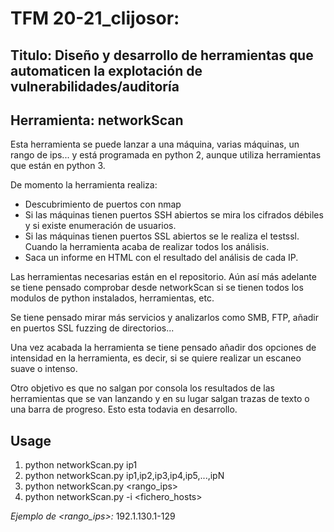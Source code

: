 # TFM 20-21_clijosor: 

## Titulo: Diseño y desarrollo de herramientas que automaticen la explotación de vulnerabilidades/auditoría

## Herramienta: networkScan

Esta herramienta se puede lanzar a una máquina, varias máquinas, un rango de ips... y está programada en python 2, aunque utiliza herramientas que están en python 3.

De momento la herramienta realiza:

  - Descubrimiento de puertos con nmap
  - Si las máquinas tienen puertos SSH abiertos se mira los cifrados débiles y si existe enumeración de usuarios.
  - Si las máquinas tienen puertos SSL abiertos se le realiza el testssl. Cuando la herramienta acaba de realizar todos los análisis.
  - Saca un informe en HTML con el resultado del análisis de cada IP.

Las herramientas necesarias están en el repositorio. Aún así más adelante se tiene pensado comprobar desde networkScan si se tienen todos los modulos de python instalados, herramientas, etc.

Se tiene pensado mirar más servicios y analizarlos como SMB, FTP, añadir en puertos SSL fuzzing de directorios...

Una vez acabada la herramienta se tiene pensado añadir dos opciones de intensidad en la herramienta, es decir, si se quiere realizar un escaneo suave o intenso.

Otro objetivo es que no salgan por consola los resultados de las herramientas que se van lanzando y en su lugar salgan trazas de texto o una barra de progreso. Esto esta todavia en desarrollo.

## Usage

  1) python networkScan.py ip1
  2) python networkScan.py ip1,ip2,ip3,ip4,ip5,...,ipN
  3) python networkScan.py <rango_ips>
  4) python networkScan.py -i <fichero_hosts>
 
 *Ejemplo de <rango_ips>:*  192.1.130.1-129
 






